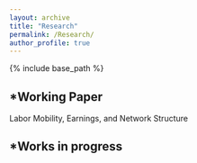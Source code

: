 ```yaml
---
layout: archive
title: "Research"
permalink: /Research/
author_profile: true
---
```


{% include base_path %}


*Working Paper
---
Labor Mobility, Earnings, and Network Structure


*Works in progress
---


  
